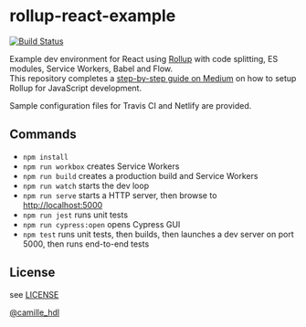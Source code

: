 # rollup-react-example
[![Build Status](https://travis-ci.org/camille-hdl/rollup-react-example.svg?branch=master)](https://travis-ci.org/camille-hdl/rollup-react-example) 

Example dev environment for React using [Rollup](https://rollupjs.org) with code splitting, ES modules, Service Workers, Babel and Flow.  
This repository completes a [step-by-step guide on Medium](https://medium.com/@camille_hdl/rollup-based-dev-environment-for-javascript-part-1-eab8523c8ee6) on how to setup Rollup for JavaScript development.

Sample configuration files for Travis CI and Netlify are provided.


## Commands

* `npm install`
* `npm run workbox` creates Service Workers
* `npm run build` creates a production build and Service Workers
* `npm run watch` starts the dev loop
* `npm run serve` starts a HTTP server, then browse to [http://localhost:5000](http://localhost:5000)
* `npm run jest` runs unit tests
* `npm run cypress:open` opens Cypress GUI
* `npm test` runs unit tests, then builds, then launches a dev server on port 5000, then runs end-to-end tests

## License

see [LICENSE](LICENSE)


[@camille_hdl](https://twitter.com/camille_hdl)
